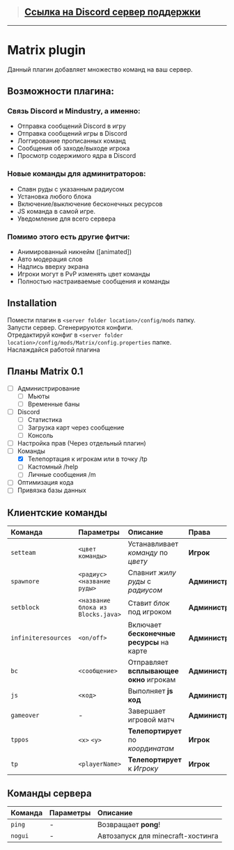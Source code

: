 > ## [Ссылка на Discord сервер поддержки](https://discord.gg/cg82mjh)

***

# Matrix plugin
Данный плагин добавляет множество команд на ваш сервер.

## Возможности плагина:<br>

### Связь Discord и Mindustry, а именно:
 - Отправка сообщений Discord в игру
 - Отправка сообщений игры в Discord
 - Логгирование прописанных команд
 - Сообщения об заходе/выходе игрока
 - Просмотр содержимого ядра в Discord
 
### Новые команды для админитраторов:
 - Спавн руды с указанным радиусом
 - Установка любого блока
 - Включение/выключение бесконечных ресурсов
 - JS команда в самой игре.
 - Уведомление для всего сервера
 
### Помимо этого есть другие фитчи:
 - Анимированный никнейм ([animated])
 - Авто модерация слов
 - Надпись вверху экрана
 - Игроки могут в PvP изменять цвет команды
 - Полностью настраиваемые сообщения и команды

## Installation

Помести плагин в ``<server folder location>/config/mods`` папку.<br>
Запусти сервер. Сгенерируются конфиги.<br>
Отредактируй конфиг в ``<server folder location>/config/mods/Matrix/config.properties`` папке.<br>
Наслаждайся работой плагина

## Планы Matrix 0.1
- [ ] Администрирование
  - [ ] Мьюты
  - [ ] Временные баны
- [ ] Discord
  - [ ] Статистика
  - [ ] Загрузка карт через сообщение
  - [ ] Консоль
- [ ] Настройка прав (Через отдельный плагин)
- [ ] Команды
  - [x] Телепортация к игрокам или в точку /tp
  - [ ] Кастомный /help
  - [ ] Личные сообщения /m
- [ ] Оптимизация кода
- [ ] Привязка базы данных

## Клиентские команды

| Команда | Параметры | Описание | Права
|:---|:---|:---|:--- |
| `setteam` | `<цвет команды>` | Устанавливает *команду* по *цвету* | **Игрок** |
| `spawnore` | `<радиус>` `<название руды>` | Спавнит *жилу руды* с *радиусом* | **Администратор** |
| `setblock` | `<название блока из Blocks.java>` | Ставит *блок* под игроком | **Администратор** |
| `infiniteresources` | `<on/off>` | Включает **бесконечные ресурсы** на карте | **Администратор** |
| `bc` | `<сообщение>` | Отправляет **всплывающее окно** игрокам | **Администратор** |
| `js` | `<код>` | Выполняет **js код** | **Администратор** |
| `gameover` | - | Завершает игровой матч | **Администратор** |
| `tppos` | `<x>` `<y>` | **Телепортирует** по *координатам* | **Игрок** |
| `tp` | `<playerName>` | **Телепортирует** к *Игроку* | **Игрок** |

## Команды сервера

| Команда | Параметры | Описание |
|:---|:---|:--- |
| `ping` | - | Возвращает **pong**! |
| `nogui` | - | Автозапуск для minecraft-хостинга |
